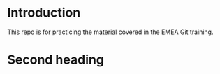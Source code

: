 # Introduction
This repo is for practicing the material covered in the EMEA Git training.

# Second heading